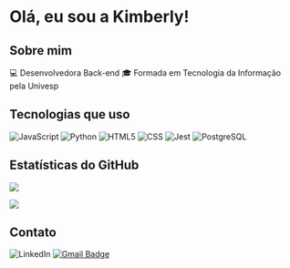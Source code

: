 # Olá, eu sou a Kimberly! 

## Sobre mim
💻 Desenvolvedora Back-end 
🎓 Formada em Tecnologia da Informação pela Univesp


## Tecnologias que uso
![JavaScript](https://img.shields.io/badge/JavaScript-F7DF1E?style=for-the-badge&logo=javascript&logoColor=black)
![Python](https://img.shields.io/badge/Python-3776AB?style=for-the-badge&logo=python&logoColor=white)
![HTML5](https://img.shields.io/badge/-HTML5-333333?style=flat&logo=HTML5)
![CSS](https://img.shields.io/badge/-CSS-333333?style=flat&logo=CSS3&logoColor=1572B6)
![Jest](https://img.shields.io/badge/-Jest-333333?style=flat&logo=jest)
![PostgreSQL](https://img.shields.io/badge/-PostgreSQL-333333?style=flat&logo=postgresql)

## Estatísticas do GitHub
![ ](https://github-readme-stats.vercel.app/api?username=kim-a9&show_icons=true&theme=radical)

![ ](https://komarev.com/ghpvc/?username=kim-a9&color=006bed)

## Contato
![LinkedIn](https://img.shields.io/badge/LinkedIn-0077B5?style=for-the-badge&logo=linkedin&logoColor=white)
[![Gmail Badge](https://img.shields.io/badge/-kimberlysantosalves@gmail.com-006bed?style=flat-square&logo=Gmail&logoColor=white&link=mailto:kimberlysantosalves@gmail.com)](mailto:kimberlysantosalves@gmail.com)
